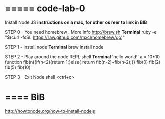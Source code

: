 =====
code-lab-0
=====
Install Node.JS
**instructions on a mac, for other os reer to link in BIB**

STEP 0 -  You need homebrew . More info http://brew.sh
**Terminal**
ruby -e "$(curl -fsSL https://raw.github.com/mxcl/homebrew/go)"
<enter> 

STEP 1 - install node
**Terminal**
brew install node <enter>

STEP 2 - Play around the node REPL shell
**Terminal**
'hello world!' <enter>
a = 10*10 <enter>
function fib(n){if(n<2){return 1;}else{ return fib(n-2)+fib(n-2);}} <enter>
fib(0) <enter>
fib(2) <enter>
fib(5) <enter>
fib(10) <enter>

STEP 3 - Exit Node shell
<ctrl+c>

====
BiB
====
http://howtonode.org/how-to-install-nodejs
